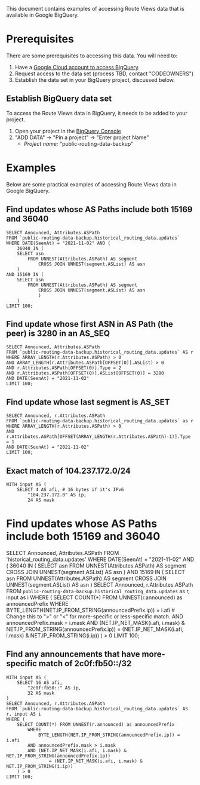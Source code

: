 This document contains examples of accessing Route Views data that is available
in Google BigQuery.

# Prerequisites

There are some prerequisites to accessing this data.
You will need to:

1. Have a [Google Cloud account to access BigQuery](https://cloud.google.com/bigquery).
2. Request access to the data set (process TBD, contact "CODEOWNERS")
3. Establish the data set in your BigQuery project, discussed below.

## Establish BigQuery data set 

To access the Route Views data in BigQuery, it needs to be added to your project.

1. Open your project in the [BigQuery Console](https://console.cloud.google.com/bigquery)
2. "ADD DATA" -> "Pin a project" -> "Enter project Name" 
    * *Project name:* "public-routing-data-backup"

# Examples

Below are some practical examples of accessing Route Views data in Google BigQuery.

## Find updates whose AS Paths include both 15169 and 36040

    SELECT Announced, Attributes.ASPath
    FROM `public-routing-data-backup.historical_routing_data.updates`
    WHERE DATE(SeenAt) = "2021-11-02" AND (
        36040 IN (
        SELECT asn
            FROM UNNEST(Attributes.ASPath) AS segment
                CROSS JOIN UNNEST(segment.ASList) AS asn
        )
    AND 15169 IN (
        SELECT asn
            FROM UNNEST(Attributes.ASPath) AS segment 
                CROSS JOIN UNNEST(segment.ASList) AS asn
                )
        )
    LIMIT 100;

## Find update whose first ASN in AS Path (the peer) is 3280 in an AS_SEQ

    SELECT Announced, Attributes.ASPath
    FROM `public-routing-data-backup.historical_routing_data.updates` AS r
    WHERE ARRAY_LENGTH(r.Attributes.ASPath) > 0
    AND ARRAY_LENGTH(r.Attributes.ASPath[OFFSET(0)].ASList) > 0
    AND r.Attributes.ASPath[OFFSET(0)].Type = 2
    AND r.Attributes.ASPath[OFFSET(0)].ASList[OFFSET(0)] = 3280
    AND DATE(SeenAt) = "2021-11-02"
    LIMIT 100;

## Find update whose last segment is AS_SET

    SELECT Announced, r.Attributes.ASPath
    FROM `public-routing-data-backup.historical_routing_data.updates` as r
    WHERE ARRAY_LENGTH(r.Attributes.ASPath) > 0
    AND r.Attributes.ASPath[OFFSET(ARRAY_LENGTH(r.Attributes.ASPath)-1)].Type = 1
    AND DATE(SeenAt) = "2021-11-02"
    LIMIT 100;

## Exact match of 104.237.172.0/24

    WITH input AS (
        SELECT 4 AS afi, # 16 bytes if it's IPv6
            "104.237.172.0" AS ip,
            24 AS mask

# Find updates whose AS Paths include both 15169 and 36040
SELECT Announced, Attributes.ASPath
  FROM 'historical_routing_data.updates'
WHERE DATE(SeenAt) = "2021-11-02" AND (
      36040 IN (
      SELECT asn
        FROM UNNEST(Attributes.ASPath) AS segment
             CROSS JOIN UNNEST(segment.ASList) AS asn
      )
  AND 15169 IN (
       SELECT asn
         FROM UNNEST(Attributes.ASPath) AS segment
              CROSS JOIN UNNEST(segment.ASList) AS asn
              )
    SELECT Announced, r.Attributes.ASPath
    FROM `public-routing-data-backup.historical_routing_data.updates` as r, input as i
    WHERE (
        SELECT COUNT(*) FROM UNNEST(r.announced) as announcedPrefix
        WHERE
                BYTE_LENGTH(NET.IP_FROM_STRING(announcedPrefix.ip)) = i.afi
            # Change this to ">" or "<" for more-specific or less-specific match.
            AND announcedPrefix.mask = i.mask
            AND (NET.IP_NET_MASK(i.afi, i.mask) & NET.IP_FROM_STRING(announcedPrefix.ip))
                = (NET.IP_NET_MASK(i.afi, i.mask) & NET.IP_FROM_STRING(i.ip))
        ) > 0
    LIMIT 100;

## Find any announcements that have more-specific match of 2c0f:fb50::/32

    WITH input AS (
        SELECT 16 AS afi,
            "2c0f:fb50::" AS ip,
            32 AS mask
    )
    SELECT Announced, r.Attributes.ASPath
    FROM `public-routing-data-backup.historical_routing_data.updates` AS r, input AS i
    WHERE (
        SELECT COUNT(*) FROM UNNEST(r.announced) as announcedPrefix
            WHERE
                BYTE_LENGTH(NET.IP_FROM_STRING(announcedPrefix.ip)) = i.afi
            AND announcedPrefix.mask > i.mask
            AND (NET.IP_NET_MASK(i.afi, i.mask) & NET.IP_FROM_STRING(announcedPrefix.ip))
                    = (NET.IP_NET_MASK(i.afi, i.mask) & NET.IP_FROM_STRING(i.ip))
        ) > 0
    LIMIT 100;
